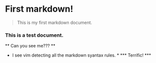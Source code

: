 # First markdown!

> This is my first markdown document.

### This is a test document.

** Can you see me??? **
* I see vim detecting all the markdown syantax rules. *
*** Terrific! ***


